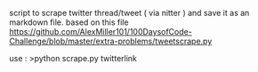 script to scrape twitter thread/tweet ( via nitter ) and save it as an markdown file. 
based on this file 
https://github.com/AlexMiller101/100DaysofCode-Challenge/blob/master/extra-problems/tweetscrape.py

use : >python scrape.py twitterlink

